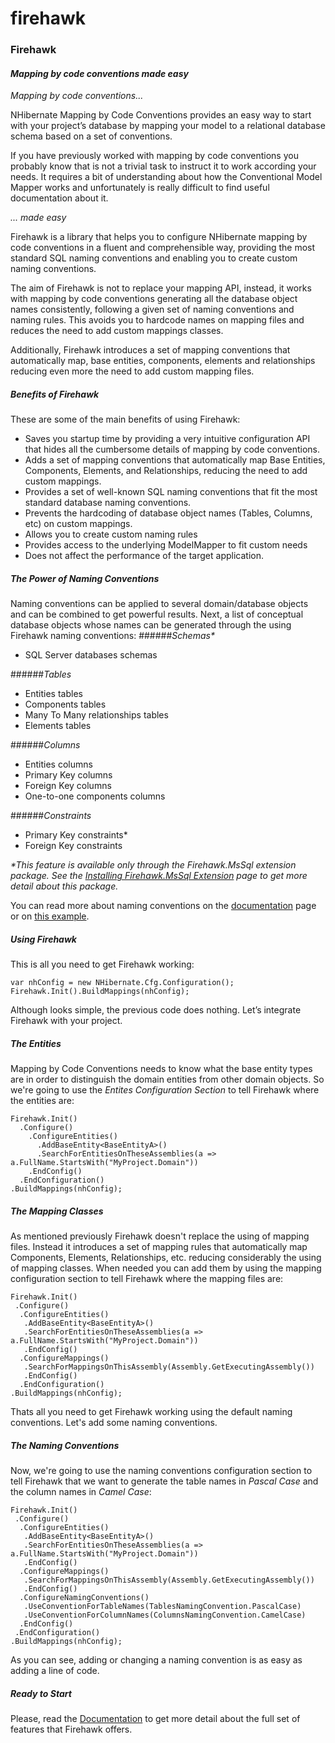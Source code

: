# firehawk
### Firehawk
#### _Mapping by code conventions made easy_

_Mapping by code conventions..._  

NHibernate Mapping by Code Conventions provides an easy way to start with your project’s database by mapping your model to a relational database schema based on a set of conventions.

If you have previously worked with mapping by code conventions you probably know that is not a trivial task to instruct it to work according your needs. It requires a bit of understanding about how the Conventional Model Mapper works and unfortunately is really difficult to find useful documentation about it.

_... made easy_

Firehawk is a library that helps you to configure NHibernate mapping by code conventions in a fluent and comprehensible way, providing the most standard SQL naming conventions and enabling you to create custom naming conventions.

The aim of Firehawk is not to replace your mapping API, instead, it works with mapping by code conventions generating all the database object names consistently, following a given set of naming conventions and naming rules. This avoids you to hardcode names on mapping files and reduces the need to add custom mappings classes.

Additionally, Firehawk introduces a set of mapping conventions that automatically map, base entities, components, elements and relationships reducing even more the need to add custom mapping files.

##### Benefits of Firehawk

These are some of the main benefits of using Firehawk:
* Saves you startup time by providing a very intuitive configuration API that hides all the cumbersome details of mapping by code conventions.
* Adds a set of mapping conventions that automatically map Base Entities, Components, Elements, and Relationships, reducing the need to add custom mappings.
* Provides a set of well-known SQL naming conventions that fit the most standard database naming conventions.
* Prevents the hardcoding of database object names (Tables, Columns, etc) on custom mappings.
* Allows you to create custom naming rules
* Provides access to the underlying ModelMapper to fit custom needs
* Does not affect the performance of the target application.

##### The Power of Naming Conventions
Naming conventions can be applied to several domain/database objects and can be combined to get powerful results.
Next, a list of conceptual database objects whose names can be generated through the using Firehawk naming conventions:
######_Schemas*_
* SQL Server databases schemas

######_Tables_
* Entities tables
* Components tables
* Many To Many relationships tables
* Elements tables

######_Columns_
* Entities columns
* Primary Key columns
* Foreign Key columns
* One-to-one components columns

######_Constraints_
* Primary Key constraints*
* Foreign Key constraints

_*This feature is available only through the Firehawk.MsSql extension package. See the [Installing Firehawk.MsSql Extension](https://github.com/HomeroThompson/firehawk/wiki/Install-Firehawk.MsSql-Extension) page to get more detail about this package._ 

You can read more about naming conventions on the [documentation](https://github.com/HomeroThompson/firehawk/wiki/Index) page or on [this example](https://github.com/HomeroThompson/firehawk/wiki/Example).

##### Using Firehawk

This is all you need to get Firehawk working:

    var nhConfig = new NHibernate.Cfg.Configuration();
    Firehawk.Init().BuildMappings(nhConfig);

Although looks simple, the previous code does nothing. Let’s integrate Firehawk with your project.

##### The Entities
Mapping by Code Conventions needs to know what the base entity types are in order to distinguish the domain entities from other domain objects.
So we're going to use the _Entites Configuration Section_ to tell Firehawk where the entities are:

    Firehawk.Init()
      .Configure()
        .ConfigureEntities()
          .AddBaseEntity<BaseEntityA>()
          .SearchForEntitiesOnTheseAssemblies(a => a.FullName.StartsWith("MyProject.Domain"))
        .EndConfig()
      .EndConfiguration()
    .BuildMappings(nhConfig);

##### The Mapping Classes

As mentioned previously Firehawk doesn't replace the using of mapping files. Instead it introduces a set of mapping rules that automatically map Components, Elements, Relationships, etc. reducing considerably the using of mapping classes. 
When needed you can add them by using the mapping configuration section to tell Firehawk where the mapping files are:


    Firehawk.Init()
     .Configure()
      .ConfigureEntities()
       .AddBaseEntity<BaseEntityA>()
       .SearchForEntitiesOnTheseAssemblies(a => a.FullName.StartsWith("MyProject.Domain"))
       .EndConfig()
      .ConfigureMappings()
       .SearchForMappingsOnThisAssembly(Assembly.GetExecutingAssembly())
       .EndConfig()
      .EndConfiguration()
    .BuildMappings(nhConfig);

Thats all you need to get Firehawk working using the default naming conventions.
Let's add some naming conventions.

##### The Naming Conventions
Now, we're going to use the naming conventions configuration section to tell Firehawk that we want to generate the table names in _Pascal Case_ and the column names in _Camel Case_:


    Firehawk.Init()
     .Configure()
      .ConfigureEntities()
       .AddBaseEntity<BaseEntityA>()
       .SearchForEntitiesOnTheseAssemblies(a => a.FullName.StartsWith("MyProject.Domain"))
       .EndConfig()
      .ConfigureMappings()
       .SearchForMappingsOnThisAssembly(Assembly.GetExecutingAssembly())
       .EndConfig()
      .ConfigureNamingConventions()
       .UseConventionForTableNames(TablesNamingConvention.PascalCase)
       .UseConventionForColumnNames(ColumnsNamingConvention.CamelCase)
      .EndConfig()
     .EndConfiguration()
    .BuildMappings(nhConfig);

As you can see, adding or changing a naming convention is as easy as adding a line of code.

##### Ready to Start

Please, read the [Documentation](https://github.com/HomeroThompson/firehawk/wiki/Index) to get more detail about the full set of features that Firehawk offers.

